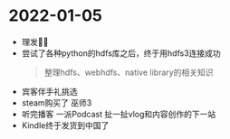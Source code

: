 # 2022-01-05

- 理发💇‍♂️
- 尝试了各种python的hdfs库之后，终于用hdfs3连接成功
    > 整理hdfs、webhdfs、native library的相关知识
- 宾客伴手礼挑选
- steam购买了 巫师3
- 听完播客 一派Podcast 扯一扯vlog和内容创作的下一站
- Kindle终于发货到中国了
